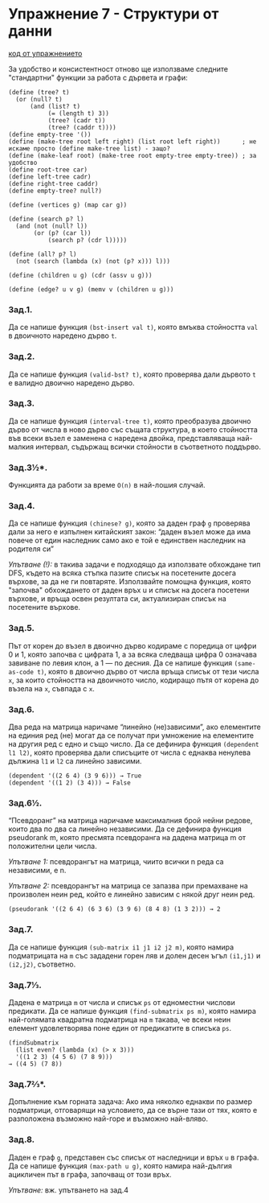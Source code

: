 # Упражнение 7 - Структури от данни

[код от упражнението](ex07-20191119-solutions.rkt)

За удобство и консистентност отново ще използваме следните "стандартни" функции за работа с дървета и графи:
```
(define (tree? t)
  (or (null? t)
      (and (list? t)
           (= (length t) 3))
           (tree? (cadr t))
           (tree? (caddr t))))
(define empty-tree '())
(define (make-tree root left right) (list root left right))      ; не искаме просто (define make-tree list) - защо?
(define (make-leaf root) (make-tree root empty-tree empty-tree)) ; за удобство
(define root-tree car)
(define left-tree cadr)
(define right-tree caddr)
(define empty-tree? null?)
```
```
(define (vertices g) (map car g))

(define (search p? l)
  (and (not (null? l))
       (or (p? (car l))
           (search p? (cdr l)))))

(define (all? p? l)
  (not (search (lambda (x) (not (p? x))) l)))

(define (children u g) (cdr (assv u g)))

(define (edge? u v g) (memv v (children u g)))
```
### Зад.1.
Да се напише функция `(bst-insert val t)`, която вмъква стойността `val` в двоичното наредено дърво `t`.
### Зад.2.
Да се напише функция `(valid-bst? t)`, която проверява дали дървото `t` е валидно двоично наредено дърво.
### Зад.3.
Да се напише функция `(interval-tree t)`, която преобразува двоично дърво от числа в ново дърво със същата структура, в което стойността във всеки възел е заменена с наредена двойка, представляваща най-малкия интервал, съдържащ всички стойности в съответното поддърво.
### Зад.3½*.
Функцията да работи за време `O(n)` в най-лошия случай.
### Зад.4.
Да се напише функция `(chinese? g)`, която за даден граф `g`
проверява дали за него е изпълнен китайският закон: “даден възел може да има повече от един наследник само ако е той е единствен наследник на родителя си”

_Упътване (!):_ в такива задачи е подходящо да използвате обхождане тип DFS, където на всяка стъпка пазите списък на посетените досега върхове, за да не ги повтаряте. Използвайте помощна функция, която "започва" обхождането от даден връх u и списък на досега посетени върхове, и връща освен резултата си, актуализиран списък на посетените върхове.
### Зад.5.
Път от корен до възел в двоично дърво кодираме с поредица от цифри 0 и 1, която започва с цифрата 1, а за всяка следваща цифра 0 означава завиване по левия клон, а 1 — по десния. Да се напише функция `(same-as-code t)`, която в двоично дърво от числа връща списък от тези числа `x`, за които стойността на двоичното число, кодиращо пътя от корена до възела на `x`, съвпада с `x`.
### Зад.6.
Два реда на матрица наричаме “линейно (не)зависими”, ако елементите на единия ред (не) могат да се получат при умножение на елементите на другия ред с едно и също число. Да се дефинира функция `(dependent l1 l2)`, която проверява дали списъците от числа с еднаква ненулева дължина `l1` и `l2` са линейно зависими.
```
(dependent '((2 6 4) (3 9 6))) → True
(dependent '((1 2) (3 4))) → False
```
### Зад.6½.
“Псевдоранг” на матрица наричаме максималния брой нейни редове, които два по два са линейно независими. Да се дефинира функция pseudorank m, която пресмята псевдоранга на дадена матрица m от положителни цели числа.

_Упътване 1:_ псевдорангът на матрица, чиито всички n реда са независими, е n.

_Упътване 2:_ псевдорангът на матрица се запазва при премахване на произволен неин ред, който е линейно зависим с някой друг неин ред.
```
(pseudorank '((2 6 4) (6 3 6) (3 9 6) (8 4 8) (1 3 2))) → 2
```
### Зад.7.
Да се напише функция `(sub-matrix i1 j1 i2 j2 m)`, която намира подматрицата на `m` със зададени горен ляв и долен десен ъгъл `(i1,j1)` и `(i2,j2)`, съответно.
### Зад.7⅓.
Дадена е матрица `m` от числа и списък `ps` от едноместни числови предикати. Да се напише функция `(find-submatrix ps m)`, която намира най-голямата квадратна подматрица на `m` такава, че всеки неин елемент удовлетворява поне един от предикатите в списъка `ps`.
```
(findSubmatrix
  (list even? (lambda (x) (> x 3)))
  '((1 2 3) (4 5 6) (7 8 9)))
→ ((4 5) (7 8))
```
### Зад.7⅔*.
Допълнение към горната задача: Ако има няколко еднакви по размер подматрици, отговарящи на условието, да се върне тази от тях, която е разположена възможно най-горе и възможно най-вляво.
### Зад.8.
Даден е граф `g`, представен със списък от наследници и връх `u` в графа. Да се напише функция `(max-path u g)`, която намира най-дългия ацикличен път в графа, започващ от този връх.

_Упътване:_ вж. упътването на зад.4
